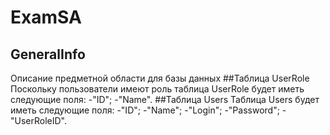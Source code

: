 # ExamSA
## GeneralInfo
Описание предметной области для базы данных
##Таблица UserRole
Поскольку пользователи имеют роль таблица UserRole будет иметь следующие поля:
-"ID";
-"Name".
##Таблица Users
Таблица Users будет иметь следующие поля:
-"ID";
-"Name";
-"Login";
-"Password";
-"UserRoleID".

